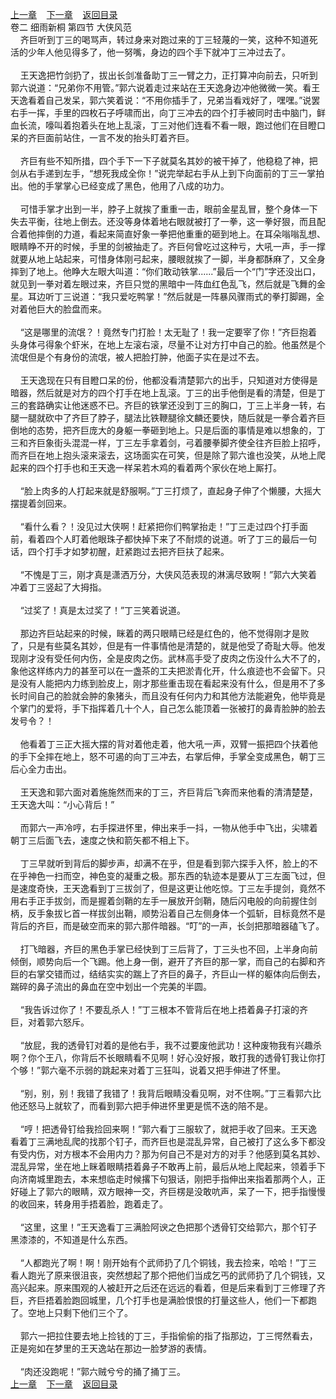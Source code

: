 
[上一章](https://github.com/xiaominghe2014/spider_book/blob/master/book/缺月梧桐/第30章.md)&nbsp;&nbsp;&nbsp;&nbsp;[下一章](https://github.com/xiaominghe2014/spider_book/blob/master/book/缺月梧桐/第32章.md)&nbsp;&nbsp;&nbsp;&nbsp;[返回目录](https://github.com/xiaominghe2014/spider_book/blob/master/book/缺月梧桐/README.md)
<br />卷二 细雨新桐 第四节 大侠风范<br />&nbsp;&nbsp;&nbsp;&nbsp;齐巨听到丁三的喝骂声，转过身来对跑过来的丁三轻蔑的一笑，这种不知道死活的少年人他见得多了，他一努嘴，身边的四个手下就冲丁三冲过去了。<br /><br />&nbsp;&nbsp;&nbsp;&nbsp;王天逸把竹剑扔了，拔出长剑准备助丁三一臂之力，正打算冲向前去，只听到郭六说道：“兄弟你不用管。”郭六说着走过来站在王天逸身边冲他微微一笑。看王天逸看着自己发呆，郭六笑着说：“不用你插手了，兄弟当看戏好了，嘿嘿。”说罢右手一挥，手里的四枚石子呼啸而出，向丁三冲去的四个打手被同时击中脑门，鲜血长流，嚎叫着抱着头在地上乱滚，丁三对他们连看不看一眼，跑过他们在目瞪口呆的齐巨面前站住，一言不发的抬头盯着齐巨。<br /><br />&nbsp;&nbsp;&nbsp;&nbsp;齐巨有些不知所措，四个手下一下子就莫名其妙的被干掉了，他稳稳了神，把剑从右手递到左手，“想死我成全你！”说完举起右手从上到下向面前的丁三一掌拍出。他的手掌掌心已经变成了黑色，他用了八成的功力。<br /><br />&nbsp;&nbsp;&nbsp;&nbsp;可惜手掌才出到一半，脖子上就挨了重重一击，眼前金星乱冒，整个身体一下失去平衡，往地上倒去。还没等身体着地右眼就被打了一拳，这一拳好狠，而且配合着他摔倒的力道，看起来简直好象一拳把他重重的砸到地上。在耳朵嗡嗡乱想、眼睛睁不开的时候，手里的剑被抽走了。齐巨何曾吃过这种亏，大吼一声，手一撑就要从地上站起来，可惜身体刚弓起来，腰眼就挨了一脚，半身都酥麻了，又全身摔到了地上。他睁大左眼大叫道：“你们敢动铁掌......”最后一个“门”字还没出口，就见到一拳对着左眼过来，齐巨只觉的黑暗中一阵血红色乱飞，然后就是飞舞的金星。耳边听丁三说道：“我只爱吃鸭掌！”然后就是一阵暴风骤雨式的拳打脚踢，全对着他巨大的脸盘而来。<br /><br />&nbsp;&nbsp;&nbsp;&nbsp;“这是哪里的流氓？！竟然专门打脸！太无耻了！我一定要宰了你！”齐巨抱着头身体弓得象个虾米，在地上左滚右滚，尽量不让对方打中自己的脸。他虽然是个流氓但是个有身份的流氓，被人把脸打肿，他面子实在是过不去。<br /><br />&nbsp;&nbsp;&nbsp;&nbsp;王天逸现在只有目瞪口呆的份，他都没看清楚郭六的出手，只知道对方使得是暗器，然后就是对方的四个打手在地上乱滚。丁三的出手他倒是看的清楚，但是丁三的套路确实让他迷惑不已。齐巨的铁掌还没到丁三的胸口，丁三上半身一转，右腿一腿就砍中了齐巨了脖子，腿法比铁鞭腿徐文麟还要快，随后就是一拳合着齐巨倒地的态势，把齐巨庞大的身躯一拳砸到地上。只是后面的事情是难以想象的，丁三和齐巨象街头混混一样，丁三左手拿着剑，弓着腰拳脚齐使全往齐巨脸上招呼，而齐巨在地上抱头滚来滚去，这场面实在可笑，但是除了郭六谁也没笑，从地上爬起来的四个打手也和王天逸一样呆若木鸡的看着两个家伙在地上厮打。<br /><br />&nbsp;&nbsp;&nbsp;&nbsp;“脸上肉多的人打起来就是舒服啊。”丁三打烦了，直起身子伸了个懒腰，大摇大摆提着剑回来。<br /><br />&nbsp;&nbsp;&nbsp;&nbsp;“看什么看？！没见过大侠啊！赶紧把你们鸭掌抬走！”丁三走过四个打手面前，看着四个人盯着他眼珠子都快掉下来了不耐烦的说道。听了丁三的最后一句话，四个打手才如梦初醒，赶紧跑过去把齐巨扶了起来。<br /><br />&nbsp;&nbsp;&nbsp;&nbsp;“不愧是丁三，刚才真是潇洒万分，大侠风范表现的淋漓尽致啊！”郭六大笑着冲着丁三竖起了大拇指。<br /><br />&nbsp;&nbsp;&nbsp;&nbsp;“过奖了！真是太过奖了！”丁三笑着说道。<br /><br />&nbsp;&nbsp;&nbsp;&nbsp;那边齐巨站起来的时候，眯着的两只眼睛已经是红色的，他不觉得刚才是败了，只是有些莫名其妙，但是有一件事情他是清楚的，就是他受了奇耻大辱。他发现刚才没有受任何内伤，全是皮肉之伤。武林高手受了皮肉之伤没什么大不了的，象他这样练内力的甚至可以在一盏茶的工夫把淤青化开，什么痕迹也不会留下。只是没有人能把内力练到脸皮上，刚才那些重击现在看起来没有什么，但是用不了多长时间自己的脸就会肿的象猪头，而且没有任何内力和其他方法能避免，他毕竟是个掌门的爱将，手下指挥着几十个人，自己怎么能顶着一张被打的鼻青脸肿的脸去发号令？！<br /><br />&nbsp;&nbsp;&nbsp;&nbsp;他看着丁三正大摇大摆的背对着他走着，他大吼一声，双臂一振把四个扶着他的手下全摔在地上，怒不可遏的向丁三冲去，右掌后伸，手掌全变成黑色，朝丁三后心全力击出。<br /><br />&nbsp;&nbsp;&nbsp;&nbsp;王天逸和郭六面对着施施然而来的丁三，齐巨背后飞奔而来他看的清清楚楚，王天逸大叫：“小心背后！”<br /><br />&nbsp;&nbsp;&nbsp;&nbsp;而郭六一声冷哼，右手探进怀里，伸出来手一抖，一物从他手中飞出，尖啸着朝丁三后面飞去，速度之快和箭矢都不相上下。<br /><br />&nbsp;&nbsp;&nbsp;&nbsp;丁三早就听到背后的脚步声，却满不在乎，但是看到郭六探手入怀，脸上的不在乎神色一扫而空，神色变的凝重之极。那东西的轨迹本是要从丁三左面飞过，但是速度奇快，王天逸看到丁三拔剑了，但是这更让他吃惊。丁三左手提剑，竟然不用右手正手拔剑，而是握着剑鞘的左手一展放开剑鞘，随后闪电般的向前握住剑柄，反手象拔匕首一样拔剑出鞘，顺势沿着自己左侧身体一个弧斩，目标竟然不是背后的齐巨，而是破空而来的郭六那件暗器。“叮”的一声，长剑把那暗器磕飞了。<br /><br />&nbsp;&nbsp;&nbsp;&nbsp;打飞暗器，齐巨的黑色手掌已经快到丁三后背了，丁三头也不回，上半身向前倾倒，顺势向后一个飞踢。他上身一倒，避开了齐巨的那一掌，而自己的右脚和齐巨的右掌交错而过，结结实实的踹上了齐巨的鼻子，齐巨山一样的躯体向后倒去，踹碎的鼻子流出的鼻血在空中划出一个完美的半圆。<br /><br />&nbsp;&nbsp;&nbsp;&nbsp;“我告诉过你了！不要乱杀人！”丁三根本不管背后在地上捂着鼻子打滚的齐巨，对着郭六怒斥。<br /><br />&nbsp;&nbsp;&nbsp;&nbsp;“放屁，我的透骨钉对着的是他右手，我不过要废他武功！这种废物我有兴趣杀啊？你个王八，你背后不长眼睛看不见啊！好心没好报，敢打我的透骨钉我让你打个够！”郭六毫不示弱的跳起来对着丁三狂叫，说着又把手伸进了怀里。<br /><br />&nbsp;&nbsp;&nbsp;&nbsp;“别，别，别！我错了我错了！我背后眼睛没看见啊，对不住啊。”丁三看郭六比他还怒马上就软了，而看到郭六把手伸进怀里更是慌不迭的陪不是。<br /><br />&nbsp;&nbsp;&nbsp;&nbsp;“哼！把透骨钉给我捡回来啊！”郭六看丁三服软了，就把手收了回来。王天逸看着丁三满地乱爬的找那个钉子，而齐巨也是混乱异常，自己被打了这么多下都没有受内伤，对方根本不会用内力？那为何自己不是对方的对手？他感到莫名其妙、混乱异常，坐在地上眯着眼睛捂着鼻子不敢再上前，最后从地上爬起来，领着手下向济南城里跑去，本来想临走时候撂下句狠话，刚把手指伸出来指着那两个人，正好碰上了郭六的眼睛，双方眼神一交，齐巨楞是没敢吭声，呆了一下，把手指慢慢的收回来，转身用手捂着脸，跑着走了。<br /><br />&nbsp;&nbsp;&nbsp;&nbsp;“这里，这里！”王天逸看丁三满脸阿谀之色把那个透骨钉交给郭六，那个钉子黑漆漆的，不知道是什么东西。<br /><br />&nbsp;&nbsp;&nbsp;&nbsp;“人都跑光了啊！啊！刚开始有个武师扔了几个铜钱，我去捡来，哈哈！”丁三看人跑光了原来很沮丧，突然想起了那个把他们当成乞丐的武师扔了几个铜钱，又高兴起来。原来围观的人被赶开之后还在远远的看着，但是后来看到丁三修理了齐巨，齐巨捂着脸跑回城里，几个打手也是满脸恨恨的打量这些人，他们一下都跑了。空地上只剩下他们三个了。<br /><br />&nbsp;&nbsp;&nbsp;&nbsp;郭六一把拉住要去地上捡钱的丁三，手指偷偷的指了指那边，丁三愕然看去，正是宛如在梦里的王天逸站在那边一脸梦游的表情。<br /><br />&nbsp;&nbsp;&nbsp;&nbsp;“肉还没跑呢！”郭六贼兮兮的捅了捅丁三。 <br />
[上一章](https://github.com/xiaominghe2014/spider_book/blob/master/book/缺月梧桐/第30章.md)&nbsp;&nbsp;&nbsp;&nbsp;[下一章](https://github.com/xiaominghe2014/spider_book/blob/master/book/缺月梧桐/第32章.md)&nbsp;&nbsp;&nbsp;&nbsp;[返回目录](https://github.com/xiaominghe2014/spider_book/blob/master/book/缺月梧桐/README.md)

